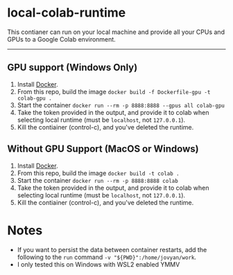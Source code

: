 # local-colab-runtime

This contianer can run on your local machine and provide all your CPUs and GPUs to a Google Colab environment. 

---
##  GPU support (Windows Only)
1. Install [Docker](https://docs.docker.com/get-docker/). 
2. From this repo, build the image `docker build -f Dockerfile-gpu -t colab-gpu .`
3. Start the container `docker run --rm -p 8888:8888 --gpus all colab-gpu`
4. Take the token provided in the output, and provide it to colab when selecting local runtime (must be `localhost`, not `127.0.0.1`). 
5. Kill the contiainer (control-c), and you've deleted the runtime. 

## Without GPU Support (MacOS or Windows)
1. Install [Docker](https://docs.docker.com/get-docker/). 
2. From this repo, build the image `docker build -t colab .`
3. Start the container `docker run --rm -p 8888:8888 colab`
4. Take the token provided in the output, and provide it to colab when selecting local runtime (must be `localhost`, not `127.0.0.1`). 
5. Kill the contiainer (control-c), and you've deleted the runtime. 

# Notes
- If you want to persist the data between container restarts, add the following to the `run` command `-v "${PWD}":/home/jovyan/work`. 
- I only tested this on Windows with WSL2 enabled YMMV
